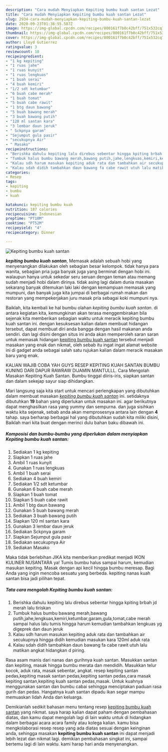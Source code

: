 ```yaml
---
description: "Cara mudah Menyiapkan Kepiting bumbu kuah santan Lezat"
title: "Cara mudah Menyiapkan Kepiting bumbu kuah santan Lezat"
slug: 2934-cara-mudah-menyiapkan-kepiting-bumbu-kuah-santan-lezat
date: 2020-09-23T01:38:55.587Z
image: https://img-global.cpcdn.com/recipes/800161f7b0c42bff/751x532cq70/kepiting-bumbu-kuah-santan-foto-resep-utama.jpg
thumbnail: https://img-global.cpcdn.com/recipes/800161f7b0c42bff/751x532cq70/kepiting-bumbu-kuah-santan-foto-resep-utama.jpg
cover: https://img-global.cpcdn.com/recipes/800161f7b0c42bff/751x532cq70/kepiting-bumbu-kuah-santan-foto-resep-utama.jpg
author: Lloyd Gutierrez
ratingvalue: 3
reviewcount: 10
recipeingredient:
- "1 kg kepiting"
- "1 ruas jahe"
- "1 ruas kunyit"
- "1 ruas lengkuas"
- "1 buah serai"
- "4 buah kemiri"
- "1/2 sdt ketumbar"
- "6 buah cabe merah"
- "1 buah tomat"
- "5 buah cabe rawit"
- "1 btg daun bawang"
- "5 buah bawang merah"
- "3 buah bawang putih"
- "120 ml santan kara"
- "3 lembar daun jeruk"
- " Sckpnya garam"
- "Sejumput gula pasir"
- "secukupnya Air"
- " Masako"
recipeinstructions:
- "Berishka dahulu kepiting lalu direbus sebentar hingga kpiting brbah jd merah lalu tiriskan"
- "Tumbuk halus bumbu bawang merah,bawang putih,jahe,lengkuas,kemiri,ketumbar,garam,gula,tomat,cabe merah sampai halus lalu tumis hingga harum kemudian tambahkan lengkuas yg digeprek dan daun jeruk"
- "Kalau sdh harum masukan kepiting aduk rata dan tambahkan air secukupnya hingga didih kemudian masukan kara 120ml aduk rata"
- "Kalau sdah didih tambahkan daun bawang fa cabe rawit utuh lalu matikan angkat hidangkan d piring."
categories:
- Resep
tags:
- kepiting
- bumbu
- kuah

katakunci: kepiting bumbu kuah 
nutrition: 187 calories
recipecuisine: Indonesian
preptime: "PT10M"
cooktime: "PT52M"
recipeyield: "4"
recipecategory: Dinner

---
```



![Kepiting bumbu kuah santan](https://img-global.cpcdn.com/recipes/800161f7b0c42bff/751x532cq70/kepiting-bumbu-kuah-santan-foto-resep-utama.jpg)

<b><i>kepiting bumbu kuah santan</i></b>, Memasak adalah sebuah hobi yang menyenangkan dilakukan oleh sebagian besar kelompok. tidak hanya para wanita, sebagian pria juga banyak juga yang berminat dengan hobi ini. walaupun hanya untuk sekedar seru seruan dengan teman atau memang sudah menjadi hobi dalam dirinya. tidak asing lagi dalam dunia masakan sekarang banyak ditemukan laki laki dengan kemampuan memasak yang mumpuni, dan banyak juga kita jumpai di berbagai rumah makan dan restoran yang mempekerjakan juru masak pria sebagai koki mumpuni nya.

Baiklah, kita kembali ke hal bumbu olahan <i>kepiting bumbu kuah santan</i>. di antara kegiatan kita, kemungkinan akan terasa menggembirakan bila sejenak kita memberikan sebagian waktu untuk meracik kepiting bumbu kuah santan ini. dengan kesuksesan kalian dalam membuat hidangan tersebut, dapat membuat diri anda bangga dengan hasil makanan anda sendiri. dan lagi disini dengan situs ini anda akan memperoleh saran saran untuk memasak hidangan <u>kepiting bumbu kuah santan</u> tersebut menjadi masakan yang enak dan nikmat, oleh sebab itu ingat ingat alamat website ini di gadget anda sebagai salah satu rujukan kalian dalam meracik masakan baru yang enak.

KALIAN WAJIB COBA YAH GUYS RESEP KEPITING KUAH SANTAN BUMBU KUNING DARI DAPUR RAWRAW DIJAMIN MANTULLL. Cara Mengolah Masakan Kepiting Kuah Santan. Bumbu tinggal diiris-iris, siapkan santan dan dalam sekejap sayur siap dihidangkan.


Mari langsung saja kita start untuk mencari perlengkapan yang dibutuhkan dalam membuat masakan <u><i>kepiting bumbu kuah santan</i></u> ini. setidaknya dibutuhkan <b>19</b> bahan yang diperlukan untuk masakan ini. agar berikutnya dapat menghasilkan rasa yang yummy dan sempurna. dan juga sisihkan waktu kita sejenak, sebab anda akan memprosesnya antara lain dengan <b>4</b> tahap. saya berharap berbagai hal yang dibutuhkan sudah kita miliki disini, Baiklah mari kita buat dengan merinci dulu bahan baku dibawah ini.

<!--inarticleads1-->

##### Komposisi dan bumbu-bumbu yang diperlukan dalam menyiapkan Kepiting bumbu kuah santan:

1. Sediakan 1 kg kepiting
1. Siapkan 1 ruas jahe
1. Ambil 1 ruas kunyit
1. Gunakan 1 ruas lengkuas
1. Ambil 1 buah serai
1. Sediakan 4 buah kemiri
1. Sediakan 1/2 sdt ketumbar
1. Gunakan 6 buah cabe merah
1. Siapkan 1 buah tomat
1. Siapkan 5 buah cabe rawit
1. Ambil 1 btg daun bawang
1. Gunakan 5 buah bawang merah
1. Sediakan 3 buah bawang putih
1. Siapkan 120 ml santan kara
1. Gunakan 3 lembar daun jeruk
1. Sediakan  Sckpnya garam
1. Siapkan Sejumput gula pasir
1. Sediakan secukupnya Air
1. Sediakan  Masako


Maka tidak berlebihan JIKA kita memberikan predikat menjadi IKON KULINER NUSANTARA ya! Tumis bumbu halus sampai harum, kemudian masukan kepiting. Masak dengan api kecil hingga bumbu meresap. Bagi Anda yang ingin mencoba sesuatu yang berbeda. kepiting nanas kuah santan bisa jadi pilihan tepat. 

<!--inarticleads2-->

##### Tata cara mengolah Kepiting bumbu kuah santan:

1. Berishka dahulu kepiting lalu direbus sebentar hingga kpiting brbah jd merah lalu tiriskan
1. Tumbuk halus bumbu bawang merah,bawang putih,jahe,lengkuas,kemiri,ketumbar,garam,gula,tomat,cabe merah sampai halus lalu tumis hingga harum kemudian tambahkan lengkuas yg digeprek dan daun jeruk
1. Kalau sdh harum masukan kepiting aduk rata dan tambahkan air secukupnya hingga didih kemudian masukan kara 120ml aduk rata
1. Kalau sdah didih tambahkan daun bawang fa cabe rawit utuh lalu matikan angkat hidangkan d piring.


Rasa asam manis dari nanas dan gurihnya kuah santan. Masukkan santan dan kepiting, masak hingga bumbu merata dan mendidih. Masukkan telur kocok, aduk rata, masak sebentar, angkat. resep kepiting santan pedas,kepiting masak santan pedas,kepiting santan pedas,cara masak kepiting santan,kepiting kuah santan pedas,masak. Untuk kuahnya menggunakan santan dan bumbu cabai sehingga menciptakan paduan rasa gurih dan pedas. Hangatnya kuah santan dipadu ikan segar mampu memuaskan lidah Anda dan keluarga. 

Demikianlah sedikit bahasan menu tentang resep <u>kepiting bumbu kuah santan</u> yang nikmat. saya harap kalian dapat paham dengan pembahasan diatas, dan kamu dapat mengolah lagi di lain waktu untuk di hidangkan dalam berbagai acara acara family atau kolega kalian. kamu bisa mengkolaborasi resep resep yang ada diatas sesuai dengan keinginan anda, sehingga masakan <b>kepiting bumbu kuah santan</b> ini dapat menjadi lebih lezat dan nikmat lagi. demikian pembahasan singkat ini, sampai bertemu lagi di lain waktu. kami harap hari anda menyenangkan.
